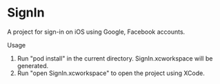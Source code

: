 # SignIn
A project for sign-in on iOS using Google, Facebook accounts.

Usage
1. Run "pod install" in the current directory. SignIn.xcworkspace will be generated.
2. Run "open SignIn.xcworkspace" to open the project using XCode.


